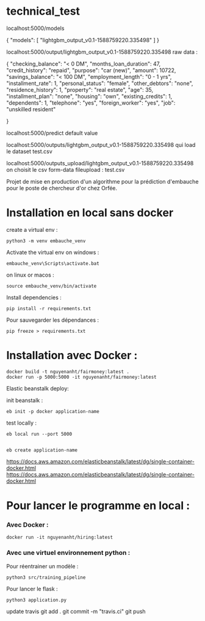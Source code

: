 # technical_test

localhost:5000/models

{
    "models": [
        "lightgbm_output_v0.1-1588759220.335498"
    ]
}


localhost:5000/output/lightgbm_output_v0.1-1588759220.335498
raw data :

{
	"checking_balance": "< 0 DM",
	"months_loan_duration": 47,
	"credit_history": "repaid",
	"purpose": "car (new)",
	"amount": 10722,
	"savings_balance": "< 100 DM",
	"employment_length": "0 - 1 yrs",
	"installment_rate": 1,
	"personal_status": "female",
	"other_debtors": "none",
	"residence_history": 1,
	"property": "real estate",
	"age": 35,
	"installment_plan": "none",
	"housing": "own",
	"existing_credits": 1,
	"dependents": 1,
	"telephone": "yes",
	"foreign_worker": "yes",
	"job": "unskilled resident"
	
}

localhost:5000/predict
default value





localhost:5000/outputs/lightgbm_output_v0.1-1588759220.335498
qui load le dataset test.csv

localhost:5000/outputs_upload/lightgbm_output_v0.1-1588759220.335498
on choisit le csv
form-data
fileupload : test.csv


Projet de mise en production d'un algorithme pour la prédiction d'embauche pour le poste de chercheur d'or chez Orfée.


# Installation en local sans docker
create a virtual env :
    
    python3 -m venv embauche_venv

Activate the virtual env
on windows :


    embauche_venv\Scripts\activate.bat

on linux or macos :


    source embauche_venv/bin/activate
    
Install dependencies :

    pip install -r requirements.txt
    
Pour sauvegarder les dépendances :

    pip freeze > requirements.txt
    
    

# Installation avec Docker :

    docker build -t nguyenanht/fairmoney:latest .
    docker run -p 5000:5000 -it nguyenanht/fairmoney:latest
    
    
    
Elastic beanstalk deploy:

init beanstalk :

    eb init -p docker application-name 
    
test locally :
    
    eb local run --port 5000
    
    
    eb create application-name
    
    
https://docs.aws.amazon.com/elasticbeanstalk/latest/dg/single-container-docker.html
https://docs.aws.amazon.com/elasticbeanstalk/latest/dg/single-container-docker.html

    
# Pour lancer le programme en local :

### Avec Docker :

    docker run -it nguyenanht/hiring:latest
  
### Avec une virtuel environnement python :

Pour réentrainer un modèle :


    python3 src/training_pipeline 

Pour lancer le flask :


    python3 application.py
    
    

update travis
git add .
git commit -m "travis.ci"
git push
    
